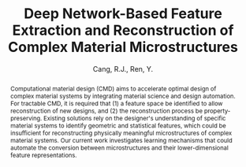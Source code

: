 ---
layout: project
shorttitle:  "Deep Network-Based Feature Extraction and Reconstruction of Complex Material Microstructures"
title:  "Deep Network-Based Feature Extraction and Reconstruction of Complex Material Microstructures"
author: Cang, R.J., Ren, Y.
authorlink:
categories: project-esd
publishdate: 2016
image: _images/materialdesign/image.jpg
summaryimg: _images/materialdesign/summaryimg.jpg
imgcaption: "(Top) Original samples from Ti-6Al-4V alloy, Pb-Sn alloy, Fontainebleau sandstone,
and spherical colloids (Bottom) Random reconstructions by learning from the samples"
abstract: "Computational material design (CMD) aims to accelerate optimal design of complex material
systems by integrating material science and design automation. For tractable CMD, it is required that
(1) a feature space be identified to allow reconstruction of new designs, and (2) the reconstruction
process be property-preserving. Existing solutions rely on the designer's understanding of specific
material systems to identify geometric and statistical features, which could be insufficient for
reconstructing physically meaningful microstructures of complex material systems. Our current work
investigates learning mechanisms that could automate the conversion between microstructures and their
lower-dimensional feature representations."
paper: _papers/IDETC2016r_final.pdf
source: https://github.com/DesignInformaticsLab/Material-Design
---